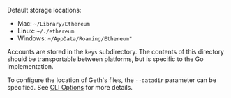 Default storage locations:

* Mac: `~/Library/Ethereum`
* Linux: `~/./ethereum`
* Windows: `~/AppData/Roaming/Ethereum"`

Accounts are stored in the `keys` subdirectory. The contents of this directory should be transportable between platforms, but is specific to the Go implementation.

To configure the location of Geth's files, the `--datadir` parameter can be specified. See [CLI Options](https://github.com/ethereum/go-ethereum/wiki/Command-Line-Options) for more details.
